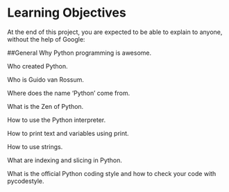 # Learning Objectives
At the end of this project, you are expected to be able to explain to anyone, without the help of Google:

##General
Why Python programming is awesome.

Who created Python.

Who is Guido van Rossum.

Where does the name ‘Python’ come from.

What is the Zen of Python.

How to use the Python interpreter.

How to print text and variables using print.

How to use strings.

What are indexing and slicing in Python.

What is the official Python coding style and how to check your code with pycodestyle.
